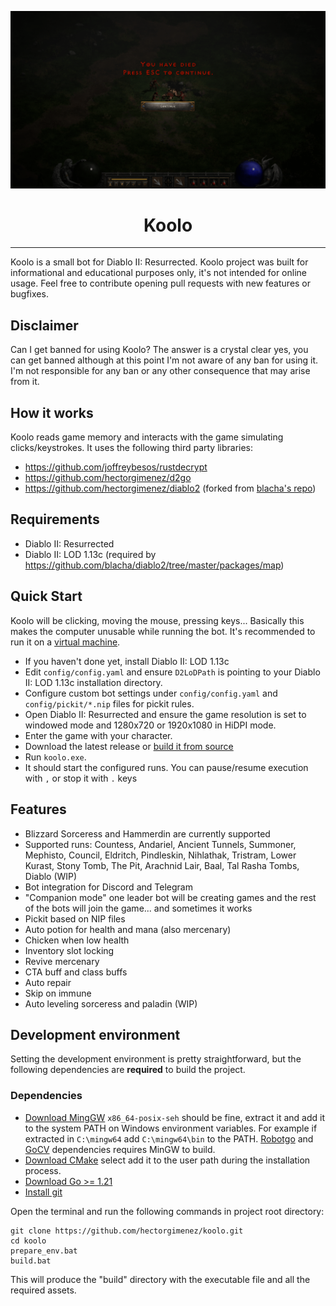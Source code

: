 ![Koolo](images/you_died.png)
<h1 align="center">Koolo</h1>

---

Koolo is a small bot for Diablo II: Resurrected. Koolo project was built for informational and educational purposes
only, it's not intended for online usage. Feel free to contribute opening pull requests with new features or bugfixes.

## Disclaimer

Can I get banned for using Koolo? The answer is a crystal clear yes, you can get banned although at this point I'm
not aware of any ban for using it. I'm not responsible for any ban or any other consequence that may arise from it.

## How it works

Koolo reads game memory and interacts with the game simulating clicks/keystrokes.
It uses the following third party libraries:

- https://github.com/joffreybesos/rustdecrypt
- https://github.com/hectorgimenez/d2go
- https://github.com/hectorgimenez/diablo2 (forked
  from [blacha's repo](https://github.com/blacha/diablo2/tree/master/packages/map))

## Requirements

- Diablo II: Resurrected
- Diablo II: LOD 1.13c (required by https://github.com/blacha/diablo2/tree/master/packages/map)

## Quick Start

Koolo will be clicking, moving the mouse, pressing keys... Basically this makes the computer unusable while running the
bot. It's recommended to run it on a [virtual machine](https://github.com/jamesstringerparsec/Easy-GPU-PV).

- If you haven't done yet, install Diablo II: LOD 1.13c
- Edit `config/config.yaml` and ensure `D2LoDPath` is pointing to your Diablo II: LOD 1.13c installation directory.
- Configure custom bot settings under `config/config.yaml` and `config/pickit/*.nip` files for pickit rules.
- Open Diablo II: Resurrected and ensure the game resolution is set to windowed mode and 1280x720 or 1920x1080 in HiDPI mode.
- Enter the game with your character.
- Download the latest release or [build it from source](#development-environment)
- Run `koolo.exe`.
- It should start the configured runs. You can pause/resume execution with ```,``` or stop it with ```.``` keys

## Features

- Blizzard Sorceress and Hammerdin are currently supported
- Supported runs: Countess, Andariel, Ancient Tunnels, Summoner, Mephisto, Council, Eldritch, Pindleskin, Nihlathak,
  Tristram, Lower Kurast, Stony Tomb, The Pit, Arachnid Lair, Baal, Tal Rasha Tombs, Diablo (WIP)
- Bot integration for Discord and Telegram
- "Companion mode" one leader bot will be creating games and the rest of the bots will join the game... and sometimes it
  works
- Pickit based on NIP files
- Auto potion for health and mana (also mercenary)
- Chicken when low health
- Inventory slot locking
- Revive mercenary
- CTA buff and class buffs
- Auto repair
- Skip on immune
- Auto leveling sorceress and paladin (WIP)

## Development environment

Setting the development environment is pretty straightforward, but the following dependencies are **required** to build the project.

### Dependencies

- [Download MingGW](https://sourceforge.net/projects/mingw-w64/files/) ```x86_64-posix-seh``` should be fine, extract it
  and add it to the system PATH on Windows environment variables. For example if extracted in ```C:\mingw64``` add
  ```C:\mingw64\bin``` to the PATH. [Robotgo](https://github.com/go-vgo/robotgo) and [GoCV](https://github.com/hybridgroup/gocv#windows) dependencies requires MinGW to build.
- [Download CMake](https://cmake.org/download/) select add it to the user path during the installation process.
- [Download Go >= 1.21](https://go.dev/dl/)
- [Install git](https://gitforwindows.org/)

Open the terminal and run the following commands in project root directory:
```
git clone https://github.com/hectorgimenez/koolo.git
cd koolo
prepare_env.bat
build.bat
```

This will produce the "build" directory with the executable file and all the required assets.
